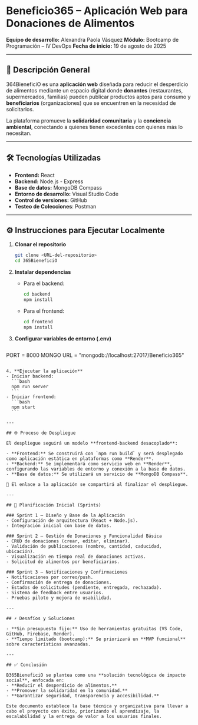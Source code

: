 # Beneficio365 – Aplicación Web para Donaciones de Alimentos  

**Equipo de desarrollo:** Alexandra Paola Vásquez 
**Módulo:** Bootcamp de Programación – IV DevOps
**Fecha de inicio:** 19 de agosto de 2025  

---

## 📌 Descripción General  

364BieneficiO es una **aplicación web** diseñada para reducir el desperdicio de alimentos mediante un espacio digital donde **donantes** (restaurantes, supermercados, familias) pueden publicar productos aptos para consumo y **beneficiarios** (organizaciones) que se encuentren en la necesidad de solicitarlos.  

La plataforma promueve la **solidaridad comunitaria** y la **conciencia ambiental**, conectando a quienes tienen excedentes con quienes más lo necesitan.  

---

## 🛠️ Tecnologías Utilizadas  

- **Frontend:** React  
- **Backend:** Node.js - Express
- **Base de datos:** MongoDB Compass 
- **Entorno de desarrollo:** Visual Studio Code  
- **Control de versiones:** GitHub
- **Testeo de Colecciones**: Postman 

---

## ⚙️ Instrucciones para Ejecutar Localmente  

1. **Clonar el repositorio**  
   ```bash
   git clone <URL-del-repositorio>
   cd 365BieneficiO
   ```  

2. **Instalar dependencias**  
   - Para el backend:  
     ```bash
     cd backend
     npm install
     ```  
   - Para el frontend:  
     ```bash
     cd frontend
     npm install
     ```  

3. **Configurar variables de entorno (.env)**  
   ```env
PORT = 8000
MONGO URL = "mongodb://localhost:27017/Beneficio365"
   ```  

4. **Ejecutar la aplicación**  
   - Iniciar backend:  
     ```bash
     npm run server
     ```  
   - Iniciar frontend:  
     ```bash
     npm start
     ```  

---

## 🌐 Proceso de Despliegue  

El despliegue seguirá un modelo **frontend-backend desacoplado**:  

- **Frontend:** Se construirá con `npm run build` y será desplegado como aplicación estática en plataformas como **Render**. 
- **Backend:** Se implementará como servicio web en **Render**, configurando las variables de entorno y conexión a la base de datos.  
- **Base de datos:** Se utilizará un servicio de **MongoDB Compass**.  

🔗 El enlace a la aplicación se compartirá al finalizar el despliegue.  

---

## 🚀 Planificación Inicial (Sprints)  

### Sprint 1 – Diseño y Base de la Aplicación  
- Configuración de arquitectura (React + Node.js).  
- Integración inicial con base de datos. 

### Sprint 2 – Gestión de Donaciones y Funcionalidad Básica  
- CRUD de donaciones (crear, editar, eliminar).  
- Validación de publicaciones (nombre, cantidad, caducidad, ubicación).  
- Visualización en tiempo real de donaciones activas.  
- Solicitud de alimentos por beneficiarios.  

### Sprint 3 – Notificaciones y Confirmaciones  
- Notificaciones por correo/push.  
- Confirmación de entrega de donaciones.  
- Estados de solicitudes (pendiente, entregada, rechazada).  
- Sistema de feedback entre usuarios.  
- Pruebas piloto y mejora de usabilidad.  

---

## ⚡ Desafíos y Soluciones  

- **Sin presupuesto fijo:** Uso de herramientas gratuitas (VS Code, GitHub, Firebase, Render).  
- **Tiempo limitado (bootcamp):** Se priorizará un **MVP funcional** sobre características avanzadas.  

---

## ✅ Conclusión  

B365BieneficiO se plantea como una **solución tecnológica de impacto social**, enfocada en:  
- **Reducir el desperdicio de alimentos.**  
- **Promover la solidaridad en la comunidad.**  
- **Garantizar seguridad, transparencia y accesibilidad.**  

Este documento establece la base técnica y organizativa para llevar a cabo el proyecto con éxito, priorizando el aprendizaje, la escalabilidad y la entrega de valor a los usuarios finales.  
